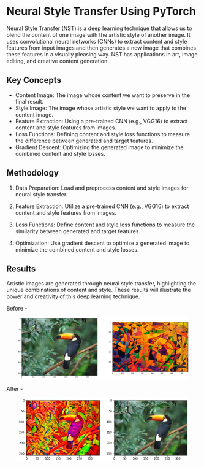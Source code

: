 # Neural Style Transfer Using PyTorch

Neural Style Transfer (NST) is a deep learning technique that allows us to blend the content of one image with the artistic style of another image. It uses convolutional neural networks (CNNs) to extract content and style features from input images and then generates a new image that combines these features in a visually pleasing way. NST has applications in art, image editing, and creative content generation.

## Key Concepts

- Content Image: The image whose content we want to preserve in the final result.
- Style Image: The image whose artistic style we want to apply to the content image.
- Feature Extraction: Using a pre-trained CNN (e.g., VGG16) to extract content and style features from images.
- Loss Functions: Defining content and style loss functions to measure the difference between generated and target features.
- Gradient Descent: Optimizing the generated image to minimize the combined content and style losses.

## Methodology

1. Data Preparation: Load and preprocess content and style images for neural style transfer.

2. Feature Extraction: Utilize a pre-trained CNN (e.g., VGG16) to extract content and style features from images.

3. Loss Functions: Define content and style loss functions to measure the similarity between generated and target features.

4. Optimization: Use gradient descent to optimize a generated image to minimize the combined content and style losses.

## Results 

Artistic images are generated through neural style transfer, highlighting the unique combinations of content and style. These results will illustrate the power and creativity of this deep learning technique.

Before -

<div align = "center">
<kbd>
<img src="./images/image.png" alt="alt text" width="450"/>
</kbd>
</div>

After - 

<div align = "center">
<kbd>
<img src="./images/image-1.png" alt="alt text" width="450"/>
</kbd>
</div>
